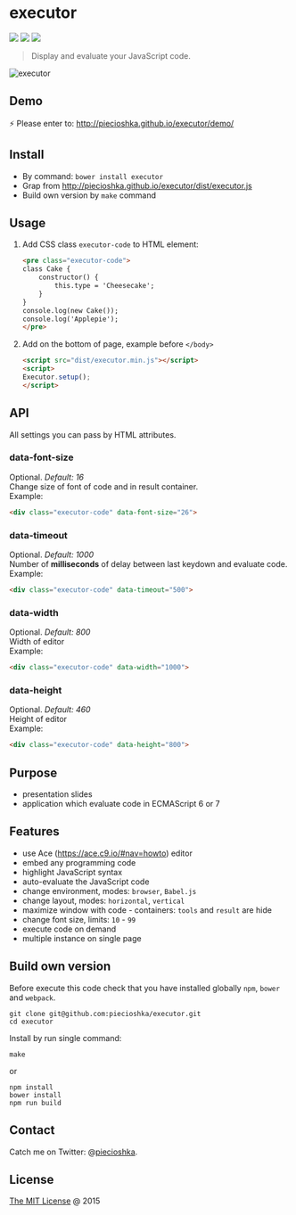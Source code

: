 # executor

![](https://img.shields.io/bower/v/executor.svg)
![](https://img.shields.io/badge/stable-true-brightgreen.svg)
![](https://img.shields.io/bower/l/executor.svg)

> Display and evaluate your JavaScript code.

![executor](./screenshots/editor.jpg)

## Demo

:zap: Please enter to: http://piecioshka.github.io/executor/demo/

## Install

* By command: `bower install executor`
* Grap from http://piecioshka.github.io/executor/dist/executor.js
* Build own version by `make` command

## Usage

1. Add CSS class `executor-code` to HTML element:

    ```html
    <pre class="executor-code">
    class Cake {
        constructor() {
            this.type = 'Cheesecake';
        }
    }
    console.log(new Cake());
    console.log('Applepie');
    </pre>
    ```

2. Add on the bottom of page, example before `</body>`

    ```html
    <script src="dist/executor.min.js"></script>
    <script>
    Executor.setup();
    </script>
    ```

## API

All settings you can pass by HTML attributes.

### data-font-size

Optional. *Default: 16*<br />
Change size of font of code and in result container.<br />
Example:

```html
<div class="executor-code" data-font-size="26">
```

### data-timeout

Optional. *Default: 1000*<br />
Number of **milliseconds** of delay between last keydown and evaluate code.<br />
Example:

```html
<div class="executor-code" data-timeout="500">
```

### data-width

Optional. *Default: 800*<br />
Width of editor<br />
Example:

```html
<div class="executor-code" data-width="1000">
```

### data-height

Optional. *Default: 460*<br />
Height of editor<br />
Example:

```html
<div class="executor-code" data-height="800">
```

## Purpose

* presentation slides
* application which evaluate code in ECMAScript 6 or 7

## Features

* use Ace (https://ace.c9.io/#nav=howto) editor
* embed any programming code
* highlight JavaScript syntax
* auto-evaluate the JavaScript code
* change environment, modes: `browser`, `Babel.js`
* change layout, modes: `horizontal`, `vertical`
* maximize window with code - containers: `tools` and `result` are hide
* change font size, limits: `10` - `99`
* execute code on demand
* multiple instance on single page

## Build own version

Before execute this code check that you have installed globally `npm`, `bower` and `webpack`.

```
git clone git@github.com:piecioshka/executor.git
cd executor
```

Install by run single command:

```
make
```

or

```
npm install
bower install
npm run build
```

## Contact

Catch me on Twitter: @[piecioshka](http://twitter.com/piecioshka).

## License

[The MIT License](http://piecioshka.mit-license.org) @ 2015
